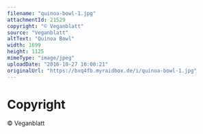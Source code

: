 ```yaml
---
filename: "quinoa-bowl-1.jpg"
attachmentId: 21529
copyright: "© Veganblatt"
source: "Veganblatt"
altText: "Quinoa Bowl"
width: 1699
height: 1125
mimeType: "image/jpeg"
uploadDate: "2016-10-27 10:00:21"
originalUrl: "https://bxq4fb.myraidbox.de/i/quinoa-bowl-1.jpg"
---
```


# Copyright

© Veganblatt
